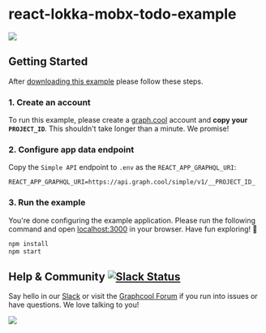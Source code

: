 # react-lokka-mobx-todo-example

![](http://i.imgur.com/NtpTFYr.png)

## Getting Started

After [downloading this example](https://github.com/graphcool-examples/react-lokka-mobx-todo-example/archive/master.zip) please follow these steps.

### 1. Create an account

To run this example, please create a [graph.cool](http://graph.cool) account and **copy your `PROJECT_ID`**. This shouldn't take longer than a minute. We promise!


### 2. Configure app data endpoint

Copy the `Simple API` endpoint to `.env` as the `REACT_APP_GRAPHQL_URI`:

```
REACT_APP_GRAPHQL_URI=https://api.graph.cool/simple/v1/__PROJECT_ID_
```


### 3. Run the example

You're done configuring the example application. Please run the following command and open [localhost:3000](http://localhost:3000) in your browser. Have fun exploring! 🎉

```sh
npm install
npm start
```


## Help & Community [![Slack Status](https://slack.graph.cool/badge.svg)](https://slack.graph.cool)

Say hello in our [Slack](http://slack.graph.cool/) or visit the [Graphcool Forum](https://www.graph.cool/forum) if you run into issues or have questions. We love talking to you!

![](http://i.imgur.com/5RHR6Ku.png)
